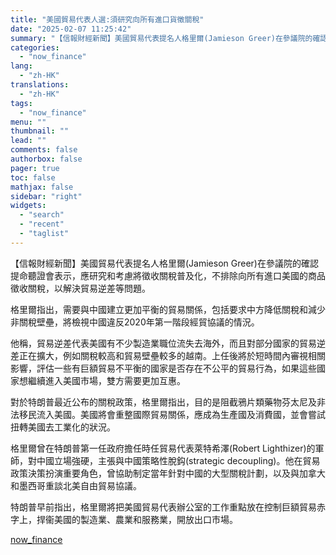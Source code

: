 ```yaml
---
title: "美國貿易代表人選:須研究向所有進口貨徵關稅"
date: "2025-02-07 11:25:42"
summary: "【信報財經新聞】美國貿易代表提名人格里爾(Jamieson Greer)在參議院的確認提命聽證會表示..."
categories:
  - "now_finance"
lang:
  - "zh-HK"
translations:
  - "zh-HK"
tags:
  - "now_finance"
menu: ""
thumbnail: ""
lead: ""
comments: false
authorbox: false
pager: true
toc: false
mathjax: false
sidebar: "right"
widgets:
  - "search"
  - "recent"
  - "taglist"
---
```


【信報財經新聞】美國貿易代表提名人格里爾(Jamieson Greer)在參議院的確認提命聽證會表示，應研究和考慮將徵收關稅普及化，不排除向所有進口美國的商品徵收關稅，以解決貿易逆差等問題。

格里爾指出，需要與中國建立更加平衡的貿易關係，包括要求中方降低關稅和減少非關稅壁壘，將檢視中國違反2020年第一階段經貿協議的情況。

他稱，貿易逆差代表美國有不少製造業職位流失去海外，而且對部分國家的貿易逆差正在擴大，例如關稅較高和貿易壁壘較多的越南。上任後將於短時間內審視相關影響，評估一些有巨額貿易不平衡的國家是否存在不公平的貿易行為，如果這些國家想繼續進入美國市場，雙方需要更加互惠。

對於特朗普最近公布的關稅政策，格里爾指出，目的是阻截鴉片類藥物芬太尼及非法移民流入美國。美國將會重整國際貿易關係，應成為生產國及消費國，並會嘗試扭轉美國去工業化的狀況。

格里爾曾在特朗普第一任政府擔任時任貿易代表萊特希澤(Robert Lighthizer)的軍師，對中國立場強硬，主張與中國策略性脫鈎(strategic decoupling)。他在貿易政策決策扮演重要角色，曾協助制定當年針對中國的大型關稅計劃，以及與加拿大和墨西哥重談北美自由貿易協議。

特朗普早前指出，格里爾將把美國貿易代表辦公室的工作重點放在控制巨額貿易赤字上，捍衞美國的製造業、農業和服務業，開放出口市場。

[now_finance](https://finance.now.com/news/post.php?id=904560)
